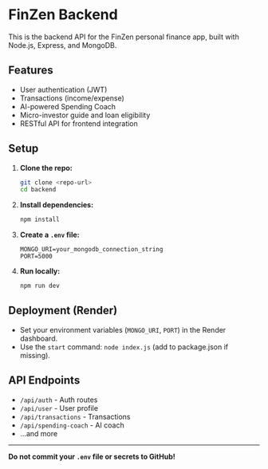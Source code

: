 # FinZen Backend

This is the backend API for the FinZen personal finance app, built with Node.js, Express, and MongoDB.

## Features
- User authentication (JWT)
- Transactions (income/expense)
- AI-powered Spending Coach
- Micro-investor guide and loan eligibility
- RESTful API for frontend integration

## Setup
1. **Clone the repo:**
   ```bash
   git clone <repo-url>
   cd backend
   ```
2. **Install dependencies:**
   ```bash
   npm install
   ```
3. **Create a `.env` file:**
   ```env
   MONGO_URI=your_mongodb_connection_string
   PORT=5000
   ```
4. **Run locally:**
   ```bash
   npm run dev
   ```

## Deployment (Render)
- Set your environment variables (`MONGO_URI`, `PORT`) in the Render dashboard.
- Use the `start` command: `node index.js` (add to package.json if missing).

## API Endpoints
- `/api/auth` - Auth routes
- `/api/user` - User profile
- `/api/transactions` - Transactions
- `/api/spending-coach` - AI coach
- ...and more

---
**Do not commit your `.env` file or secrets to GitHub!** 